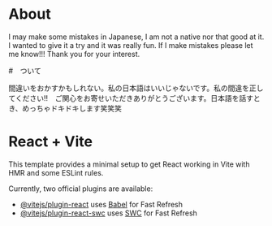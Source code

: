 # About
I may make some mistakes in Japanese, I am not a native nor that good at it. I wanted to give it a try and it was really fun. If I make mistakes please let me know!!! Thank you for your interest. 

#　ついて

間違いをおかすかもしれない。私の日本語はいいじゃないです。私の間違を正してください‼　ご関心をお寄せいただきありがとうございます。日本語を話すとき、めっちゃドキドキします笑笑笑



# React + Vite

This template provides a minimal setup to get React working in Vite with HMR and some ESLint rules.

Currently, two official plugins are available:

- [@vitejs/plugin-react](https://github.com/vitejs/vite-plugin-react/blob/main/packages/plugin-react/README.md) uses [Babel](https://babeljs.io/) for Fast Refresh
- [@vitejs/plugin-react-swc](https://github.com/vitejs/vite-plugin-react-swc) uses [SWC](https://swc.rs/) for Fast Refresh
